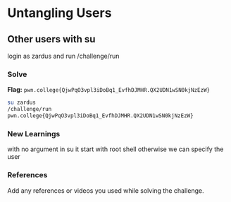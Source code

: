 # Untangling Users

## Other users with su
login as zardus and run /challenge/run

### Solve
**Flag:** `pwn.college{QjwPqO3vpl3iDoBq1_EvfhDJMHR.QX2UDN1wSN0kjNzEzW}`


```bash
su zardus
/challenge/run
pwn.college{QjwPqO3vpl3iDoBq1_EvfhDJMHR.QX2UDN1wSN0kjNzEzW}
```

### New Learnings
with no argument in su it start with root shell otherwise we can specify the user


### References 
Add any references or videos you used while solving the challenge.
